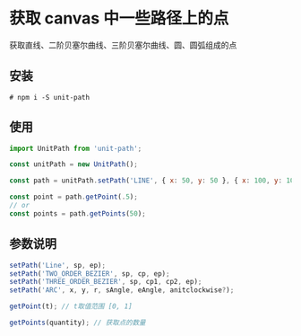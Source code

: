 # 获取 canvas 中一些路径上的点

获取直线、二阶贝塞尔曲线、三阶贝塞尔曲线、圆、圆弧组成的点

## 安装

```shell
# npm i -S unit-path
```

## 使用

```javascript
import UnitPath from 'unit-path';

const unitPath = new UnitPath();

const path = unitPath.setPath('LINE', { x: 50, y: 50 }, { x: 100, y: 100 });

const point = path.getPoint(.5);
// or
const points = path.getPoints(50);
```

## 参数说明

```js
setPath('Line', sp, ep);
setPath('TWO_ORDER_BEZIER', sp, cp, ep);
setPath('THREE_ORDER_BEZIER', sp, cp1, cp2, ep);
setPath('ARC', x, y, r, sAngle, eAngle, anitclockwise?);

getPoint(t); // t取值范围 [0, 1]

getPoints(quantity); // 获取点的数量
````

